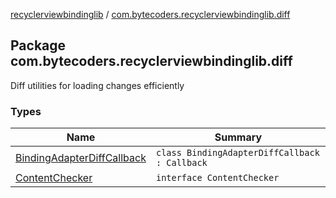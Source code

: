 [recyclerviewbindinglib](../index.md) / [com.bytecoders.recyclerviewbindinglib.diff](./index.md)

## Package com.bytecoders.recyclerviewbindinglib.diff

Diff utilities for loading changes efficiently

### Types

| Name | Summary |
|---|---|
| [BindingAdapterDiffCallback](-binding-adapter-diff-callback/index.md) | `class BindingAdapterDiffCallback : Callback` |
| [ContentChecker](-content-checker/index.md) | `interface ContentChecker` |
